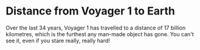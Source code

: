 # Distance from Voyager 1 to Earth

Over the last 34 years, Voyager 1 has travelled to a distance of 17 billion
kilometres, which is the furthest any man-made object has gone. You can't see
it, even if you stare really, really hard!
